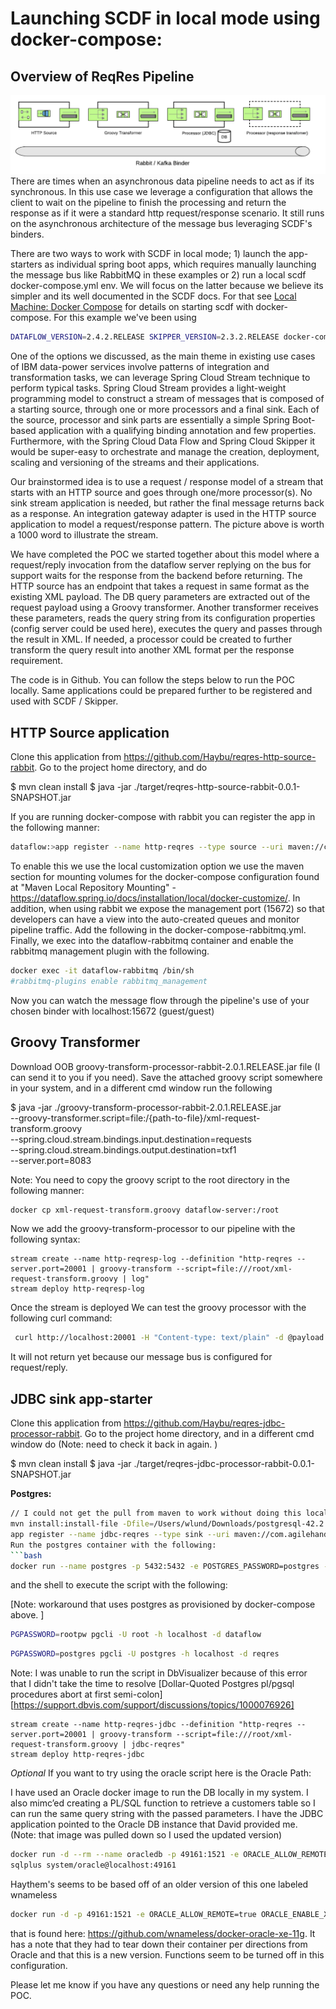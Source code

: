 #  Launching SCDF in local mode using docker-compose: 
## Overview of ReqRes Pipeline
![Pipeline & Binders](https://github.com/wlund-pivotal/reqres-files/blob/master/rabbit-kafka-binder.png)
There are times when an asynchronous data pipeline needs to act as if its synchronous.  In this use case we leverage a configuration that allows the client to wait on the pipeline to finish the processing and return the response as if it were a standard http request/response scenario. It still runs on the asynchronous architecture of the message bus leveraging SCDF's binders.


There are two ways to work with SCDF in local mode; 1) launch the app-starters as individual spring boot apps, which requires manually launching the message bus like RabbitMQ in these examples or 2) run a local scdf docker-compose.yml env. We will focus on the latter because we believe its simpler and its well documented in the SCDF docs. For that see [Local Machine: Docker Compose](https://dataflow.spring.io/docs/installation/local/docker/) for details on starting scdf with docker-compose. For this example we've been
using
```bash
DATAFLOW_VERSION=2.4.2.RELEASE SKIPPER_VERSION=2.3.2.RELEASE docker-compose -f ./docker-compose.yml -f ./docker-compose-rabbitmq.yml -f ./docker-compose-postgres.yml up
```

One of the options we discussed, as the main theme in existing use cases of IBM data-power services involve patterns of integration and transformation tasks, we can leverage Spring Cloud Stream technique to perform typical tasks. Spring Cloud Stream provides a light-weight programming model to construct a stream of messages that is composed of a starting source, through one or more processors and a final sink. Each of the source, processor and sink parts are essentially a simple Spring Boot-based application with a qualifying binding annotation and few properties. Furthermore, with the Spring Cloud Data Flow and Spring Cloud Skipper it would be super-easy to orchestrate and manage the creation, deployment, scaling and versioning of the streams and their applications.

Our brainstormed idea is to use a request / response model of a stream that starts with an HTTP source and goes through one/more processor(s). No sink stream application is needed, but rather the final message returns back as a response. An integration gateway adapter is used in the HTTP source application to model a request/response pattern. The picture above is worth a 1000 word to illustrate the stream.

We have completed the POC we started together about this model where a request/reply invocation from the dataflow server replying on the bus for support waits for the response from the backend before returning. The HTTP source has an endpoint that takes a request in same format as the existing XML payload. The DB query parameters are extracted out of the request payload using a Groovy transformer. Another transformer receives these parameters, reads the query string from its configuration properties (config server could be used here), executes the query and passes through the result in XML. If needed, a processor could be created to further transform the query result into another XML format per the response requirement.

The code is in Github. You can follow the steps below to run the POC locally. Same applications could be prepared further to be registered and used with SCDF / Skipper.

## HTTP Source application


Clone this application from https://github.com/Haybu/reqres-http-source-rabbit. Go to the project home directory, and do

$ mvn clean install
$ java -jar ./target/reqres-http-source-rabbit-0.0.1-SNAPSHOT.jar

If you are running docker-compose with rabbit you can register the app in the following manner:

```bash
dataflow:>app register --name http-reqres --type source --uri maven://com.agilehandy:reqres-http-source-rabbit:0.0.1-SNAPSHOT
```
To enable this we use the local customization option we use the maven section for mounting volumes for the docker-compose configuration found at "Maven Local Repository Mounting" - https://dataflow.spring.io/docs/installation/local/docker-customize/. In addition, when using rabbit we expose the management port (15672) so that developers can have a view into the auto-created queues and monitor pipeline traffic. Add the following in the docker-compose-rabbitmq.yml.  Finally, we exec into the dataflow-rabbitmq container and enable the rabbitmq management plugin with the following.
```bash
docker exec -it dataflow-rabbitmq /bin/sh
#rabbitmq-plugins enable rabbitmq_management
```
Now you can watch the message flow through the pipeline's use of your chosen binder  with localhost:15672  (guest/guest)

## Groovy Transformer


Download OOB groovy-transform-processor-rabbit-2.0.1.RELEASE.jar file (I can send it to you if you need). Save the attached groovy script somewhere in your system, and in a different cmd window run the following

$ java -jar ./groovy-transform-processor-rabbit-2.0.1.RELEASE.jar \
 --groovy-transformer.script=file:/{path-to-file}/xml-request-transform.groovy \
 --spring.cloud.stream.bindings.input.destination=requests \
 --spring.cloud.stream.bindings.output.destination=txf1 \
 --server.port=8083 

Note: You need to copy the groovy script to the root directory in the following manner:

```bash
docker cp xml-request-transform.groovy dataflow-server:/root
```

Now we add the groovy-transform-processor to our pipeline with the following syntax:

```dataflow-shell
stream create --name http-reqresp-log --definition "http-reqres --server.port=20001 | groovy-transform --script=file:///root/xml-request-transform.groovy | log"
stream deploy http-reqresp-log
```

Once the stream is deployed We can test the groovy processor with the following curl command:

```bash
 curl http://localhost:20001 -H "Content-type: text/plain" -d @payload.xml
 ```

It will not return yet because our message bus is configured for request/reply. 

## JDBC sink app-starter


Clone this application from https://github.com/Haybu/reqres-jdbc-processor-rabbit. Go to the project home directory, and in a different cmd window do
(Note: need to check it back in again. )

$ mvn clean install
$ java -jar ./target/reqres-jdbc-processor-rabbit-0.0.1-SNAPSHOT.jar

**Postgres:**
```bash
// I could not get the pull from maven to work without doing this local install 
mvn install:install-file -Dfile=/Users/wlund/Downloads/postgresql-42.2.10.jar -DgroupId=org.postgresql -DartifactId=postgresql -Dversion=42.2.5 -Dpackaging=jar
app register --name jdbc-reqres --type sink --uri maven://com.agilehandy:/reqres-jdbc-processor-rabbit:0.0.1-SNAPSHOT
Run the postgres container with the following:
```bash
docker run --name postgres -p 5432:5432 -e POSTGRES_PASSWORD=postgres -d postgres
```
and the shell to execute the script with the following:

[Note: workaround that uses postgres as provisioned by docker-compose above. ]
```bash
PGPASSWORD=rootpw pgcli -U root -h localhost -d dataflow
```

```bash
PGPASSWORD=postgres pgcli -U postgres -h localhost -d reqres
```

Note: I was unable to run the script in DbVisualizer because of this error that I didn't take the time to resolve [Dollar-Quoted Postgres pl/pgsql procedures abort at first semi-colon] [https://support.dbvis.com/support/discussions/topics/1000076926]

```dataflow-shell
stream create --name http-reqres-jdbc --definition "http-reqres --server.port=20001 | groovy-transform --script=file:///root/xml-request-transform.groovy | jdbc-reqres"
stream deploy http-reqres-jdbc
```

*Optional*
If you want to try using the oracle script here is the Oracle Path:

I have used an Oracle docker image to run the DB locally in my system. I also mimc’ed creating a PL/SQL function to retrieve a customers table so I can run the same query string with the passed parameters. I have the JDBC application pointed to the Oracle DB instance that David provided me. (Note: that image was pulled down so I used the updated version)


```bash
docker run -d --rm --name oracledb -p 49161:1521 -e ORACLE_ALLOW_REMOTE=true haybu/wnameless-oracle-xe-11g
sqlplus system/oracle@localhost:49161
```
Haythem's seems to be based off of an older version of this one labeled wnameless

```bash
docker run -d -p 49161:1521 -e ORACLE_ALLOW_REMOTE=true ORACLE_ENABLE_XDB=true wnameless/oracle-xe-11g-r2
```
that is found here: https://github.com/wnameless/docker-oracle-xe-11g.  It has a note that they had to tear down their container per directions
from Oracle and that this is a new version.  Functions seem to be turned off in this configuration.

Please let me know if you have any questions or need any help running the POC.

